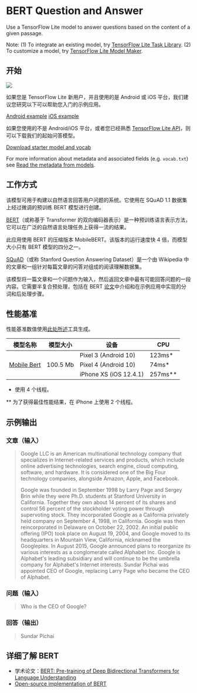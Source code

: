 # BERT Question and Answer

Use a TensorFlow Lite model to answer questions based on the content of a given passage.

Note: (1) To integrate an existing model, try [TensorFlow Lite Task Library](https://www.tensorflow.org/lite/inference_with_metadata/task_library/bert_question_answerer). (2) To customize a model, try [TensorFlow Lite Model Maker](https://www.tensorflow.org/lite/models/modify/model_maker/question_answer).

## 开始

<img src="images/screenshot.gif" class="attempt-right" style="max-width: 300px">

如果您是 TensorFlow Lite 新用户，并且使用的是 Android 或 iOS 平台，我们建议您研究以下可以帮助您入门的示例应用。

<a class="button button-primary" href="https://github.com/tensorflow/examples/tree/master/lite/examples/bert_qa/android">Android example</a>
<a class="button button-primary" href="https://github.com/tensorflow/examples/tree/master/lite/examples/bert_qa/ios">iOS
example</a>

如果您使用的不是 Android/iOS 平台，或者您已经熟悉 [TensorFlow Lite API](https://www.tensorflow.org/api_docs/python/tf/lite)，则可以下载我们的起始问答模型。

<a class="button button-primary" href="https://tfhub.dev/tensorflow/lite-model/mobilebert/1/metadata/1?lite-format=tflite">Download starter model and vocab</a>

For more information about metadata and associated fields (e.g. `vocab.txt`) see <a href="https://www.tensorflow.org/lite/models/convert/metadata#read_the_metadata_from_models">Read the metadata from models</a>.

## 工作方式

该模型可用于构建以自然语言回答用户问题的系统。它使用在 SQuAD 1.1 数据集上经过微调的预训练 BERT 模型进行创建。

[BERT](https://github.com/google-research/bert)（或称基于 Transformer 的双向编码器表示）是一种预训练语言表示方法，它可以在广泛的自然语言处理任务上获得一流的结果。

此应用使用 BERT 的压缩版本 MobileBERT。该版本的运行速度快 4 倍，而模型大小只有 BERT 模型的四分之一。

[SQuAD](https://rajpurkar.github.io/SQuAD-explorer/)（或称 Stanford Question Answering Dataset）是一个由 Wikipedia 中的文章和一组针对每篇文章的问答对组成的阅读理解数据集。

该模型将一篇文章和一个问题作为输入，然后返回文章中最有可能回答问题的一段内容。它需要半复合预处理，包括在 BERT [论文](https://arxiv.org/abs/1810.04805)中介绍和在示例应用中实现的分词和后处理步骤。

## 性能基准

性能基准数值使用[此处所述](https://www.tensorflow.org/lite/performance/benchmarks)工具生成。

<table>
  <thead>
    <tr>
      <th>模型名称</th>
      <th>模型大小</th>
      <th>设备</th>
      <th>CPU</th>
    </tr>
  </thead>
  <tr>
    <td rowspan="3">
      <a href="https://tfhub.dev/tensorflow/lite-model/mobilebert/1/metadata/1?lite-format=tflite">Mobile Bert</a>
    </td>
    <td rowspan="3">       100.5 Mb     </td>
    <td>Pixel 3 (Android 10)</td>
    <td>123ms*</td>
  </tr>
   <tr>
     <td>Pixel 4 (Android 10)</td>
    <td>74ms*</td>
  </tr>
   <tr>
     <td>iPhone XS (iOS 12.4.1)</td>
    <td>257ms**</td>
  </tr>
</table>

* 使用 4 个线程。

** 为了获得最佳性能结果，在 iPhone 上使用 2 个线程。

## 示例输出

### 文章（输入）

> Google LLC is an American multinational technology company that specializes in Internet-related services and products, which include online advertising technologies, search engine, cloud computing, software, and hardware. It is considered one of the Big Four technology companies, alongside Amazon, Apple, and Facebook.
>
> Google was founded in September 1998 by Larry Page and Sergey Brin while they were Ph.D. students at Stanford University in California. Together they own about 14 percent of its shares and control 56 percent of the stockholder voting power through supervoting stock. They incorporated Google as a California privately held company on September 4, 1998, in California. Google was then reincorporated in Delaware on October 22, 2002. An initial public offering (IPO) took place on August 19, 2004, and Google moved to its headquarters in Mountain View, California, nicknamed the Googleplex. In August 2015, Google announced plans to reorganize its various interests as a conglomerate called Alphabet Inc. Google is Alphabet's leading subsidiary and will continue to be the umbrella company for Alphabet's Internet interests. Sundar Pichai was appointed CEO of Google, replacing Larry Page who became the CEO of Alphabet.

### 问题（输入）

> Who is the CEO of Google?

### 回答（输出）

> Sundar Pichai

## 详细了解 BERT

- 学术论文：[BERT: Pre-training of Deep Bidirectional Transformers for Language Understanding](https://arxiv.org/abs/1810.04805)
- [Open-source implementation of BERT](https://github.com/google-research/bert)

